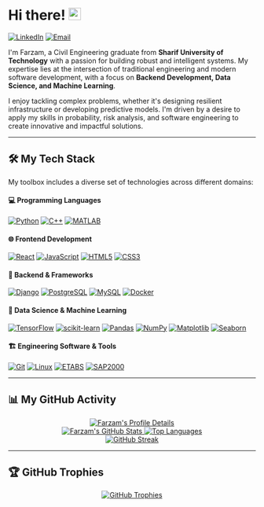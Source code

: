 # Hi there! <img src="https://media.giphy.com/media/hvRJCLFzcasrR4ia7z/giphy.gif" width="25px">

<a href="https://www.linkedin.com/in/farzam-asadian-5b558b1b9"><img src="https://img.shields.io/badge/LinkedIn-0A66C2?style=for-the-badge&logo=linkedin&logoColor=white" alt="LinkedIn"></a>
<a href="mailto:farzamasadian@icloud.com"><img src="https://img.shields.io/badge/Email_Me-D14836?style=for-the-badge&logo=gmail&logoColor=white" alt="Email"></a>

I'm Farzam, a Civil Engineering graduate from **Sharif University of Technology** with a passion for building robust and intelligent systems. My expertise lies at the intersection of traditional engineering and modern software development, with a focus on **Backend Development, Data Science, and Machine Learning**.

I enjoy tackling complex problems, whether it's designing resilient infrastructure or developing predictive models. I'm driven by a desire to apply my skills in probability, risk analysis, and software engineering to create innovative and impactful solutions.

---

## 🛠️ My Tech Stack

My toolbox includes a diverse set of technologies across different domains:

#### **💻 Programming Languages**
<p>
  <a href="#"><img alt="Python" src="https://img.shields.io/badge/Python-3776AB?style=for-the-badge&logo=python&logoColor=white"></a>
  <a href="#"><img alt="C++" src="https://img.shields.io/badge/C++-00599C?style=for-the-badge&logo=cplusplus&logoColor=white"></a>
  <a href="#"><img alt="MATLAB" src="https://img.shields.io/badge/MATLAB-0076A8?style=for-the-badge&logo=mathworks&logoColor=white"></a>
</p>

#### **🌐 Frontend Development**
<p>
  <a href="#"><img alt="React" src="https://img.shields.io/badge/React-61DAFB?style=for-the-badge&logo=react&logoColor=black"></a>
  <a href="#"><img alt="JavaScript" src="https://img.shields.io/badge/JavaScript-F7DF1E?style=for-the-badge&logo=javascript&logoColor=black"></a>
  <a href="#"><img alt="HTML5" src="https://img.shields.io/badge/HTML5-E34F26?style=for-the-badge&logo=html5&logoColor=white"></a>
  <a href="#"><img alt="CSS3" src="https://img.shields.io/badge/CSS3-1572B6?style=for-the-badge&logo=css3&logoColor=white"></a>
</p>

#### **🚀 Backend & Frameworks**
<p>
  <a href="#"><img alt="Django" src="https://img.shields.io/badge/Django-092E20?style=for-the-badge&logo=django&logoColor=white"></a>
  <a href="#"><img alt="PostgreSQL" src="https://img.shields.io/badge/PostgreSQL-4169E1?style=for-the-badge&logo=postgresql&logoColor=white"></a>
  <a href="#"><img alt="MySQL" src="https://img.shields.io/badge/MySQL-4479A1?style=for-the-badge&logo=mysql&logoColor=white"></a>
  <a href="#"><img alt="Docker" src="https://img.shields.io/badge/Docker-2496ED?style=for-the-badge&logo=docker&logoColor=white"></a>
</p>

#### **🧠 Data Science & Machine Learning**
<p>
  <a href="#"><img alt="TensorFlow" src="https://img.shields.io/badge/TensorFlow-FF6F00?style=for-the-badge&logo=tensorflow&logoColor=white"></a>
  <a href="#"><img alt="scikit-learn" src="https://img.shields.io/badge/Scikit--Learn-F7931E?style=for-the-badge&logo=scikitlearn&logoColor=white"></a>
  <a href="#"><img alt="Pandas" src="https://img.shields.io/badge/Pandas-150458?style=for-the-badge&logo=pandas&logoColor=white"></a>
  <a href="#"><img alt="NumPy" src="https://img.shields.io/badge/NumPy-013243?style=for-the-badge&logo=numpy&logoColor=white"></a>
  <a href="#"><img alt="Matplotlib" src="https://img.shields.io/badge/Matplotlib-11557C?style=for-the-badge&logo=matplotlib&logoColor=white"></a>
  <a href="#"><img alt="Seaborn" src="https://img.shields.io/badge/Seaborn-008080?style=for-the-badge&logo=seaborn&logoColor=white"></a>
</p>

#### **🏗️ Engineering Software & Tools**
<p>
  <a href="#"><img alt="Git" src="https://img.shields.io/badge/Git-F05032?style=for-the-badge&logo=git&logoColor=white"></a>
  <a href="#"><img alt="Linux" src="https://img.shields.io/badge/Linux-FCC624?style=for-the-badge&logo=linux&logoColor=black"></a>
  <a href="#"><img alt="ETABS" src="https://img.shields.io/badge/ETABS-007ACC?style=for-the-badge"></a>
  <a href="#"><img alt="SAP2000" src="https://img.shields.io/badge/SAP2000-0082C9?style=for-the-badge"></a>
</p>

---

## 📊 My GitHub Activity

<p align="center">
  <a href="https://github.com/farzamasadian">
    <img src="https://github-profile-summary-cards.vercel.app/api/cards/profile-details?username=farzamasadian&theme=dark" alt="Farzam's Profile Details"/>
    <br>
    <img src="https://github-readme-stats.vercel.app/api?username=farzamasadian&show_icons=true&theme=dark&hide_border=true&include_all_commits=true&count_private=true" alt="Farzam's GitHub Stats"/>
    <img src="https://github-readme-stats.vercel.app/api/top-langs/?username=farzamasadian&theme=dark&hide_border=true&layout=compact" alt="Top Languages"/>
    <br>
    <img src="https://streak-stats.demolab.com?user=farzamasadian&theme=dark&hide_border=true" alt="GitHub Streak"/>
  </a>
</p>

---

## 🏆 GitHub Trophies

<p align="center">
  <a href="https://github.com/ryo-ma/github-profile-trophy">
    <img src="https://github-profile-trophy.vercel.app/?username=farzamasadian&theme=darkhub&column=7" alt="GitHub Trophies"/>
  </a>
</p>

